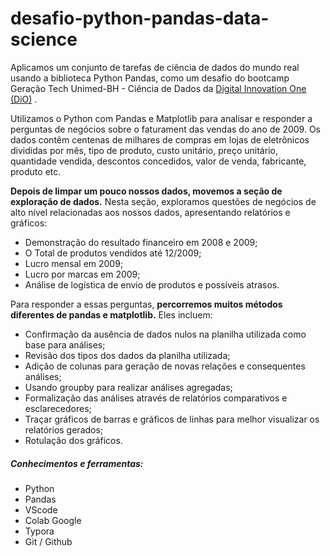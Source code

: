 # desafio-python-pandas-data-science

Aplicamos um conjunto de tarefas de ciência de dados do mundo real usando a biblioteca Python Pandas, como um desafio do bootcamp Geração Tech Unimed-BH - Ciência de Dados da [Digital Innovation One (DiO)](https://web.dio.me/track/database-experience) .

Utilizamos o Python com Pandas e Matplotlib para analisar e responder a perguntas de negócios sobre o faturament das vendas do ano de 2009. Os dados contêm centenas de milhares de compras em lojas de eletrônicos divididas por mês, tipo de produto, custo unitário, preço unitário, quantidade vendida, descontos concedidos, valor de venda, fabricante, produto etc.

**Depois de limpar um pouco nossos dados, movemos a seção de exploração de dados.** Nesta seção, exploramos questões de negócios de alto nível relacionadas aos nossos dados, apresentando relatórios e gráficos:

- Demonstração do resultado financeiro em 2008 e 2009;
- O Total de produtos vendidos até 12/2009;
- Lucro mensal em 2009;
- Lucro por marcas em 2009;
- Análise de logística de envio de produtos e possíveis atrasos.

Para responder a essas perguntas, **percorremos muitos métodos diferentes de pandas e matplotlib.** Eles incluem:

- Confirmação da ausência de dados nulos na planilha utilizada como base para análises;
- Revisão dos tipos dos dados da planilha utilizada;
- Adição de colunas para geração de novas relações e consequentes análises;
- Usando groupby para realizar análises agregadas;
- Formalização das análises através de relatórios comparativos e esclarecedores;
- Traçar gráficos de barras e gráficos de linhas para melhor visualizar os relatórios gerados;
- Rotulação dos gráficos.

##### Conhecimentos e ferramentas:

- Python
- Pandas
- VScode
- Colab Google
- Typora
- Git / Github